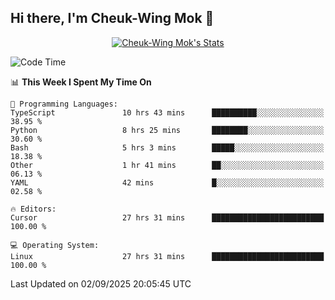 ## Hi there, I'm Cheuk-Wing Mok 👋

<!--
**mozro0327/mozro0327** is a ✨ _special_ ✨ repository because its `README.md` (this file) appears on your GitHub profile.

Here are some ideas to get you started:

- 🔭 I’m currently working on ...
- 🌱 I’m currently learning ...
- 👯 I’m looking to collaborate on ...
- 🤔 I’m looking for help with ...
- 💬 Ask me about ...
- 📫 How to reach me: ...
- 😄 Pronouns: ...
- ⚡ Fun fact: ...
-->

<p align="center">
  <a href="https://github.com/mozro0327" class="rich-diff-level-one">
    <img src="https://github-readme-stats.vercel.app/api?username=mozro0327&title_color=333&text_color=777" alt="Cheuk-Wing Mok's Stats" >
    <!-- &hide=issues
    <img src="https://github-readme-stats.vercel.app/api?username=mozro0327&hide=issues&title_color=333&text_color=777" alt="Cheuk-Wing Mok's Stats" >
    -->
  </a>
</p>

<!--START_SECTION:waka-->
![Code Time](http://img.shields.io/badge/Code%20Time-3%2C805%20hrs%2019%20mins-blue)

📊 **This Week I Spent My Time On** 

```text
💬 Programming Languages: 
TypeScript               10 hrs 43 mins      ██████████░░░░░░░░░░░░░░░   38.95 % 
Python                   8 hrs 25 mins       ████████░░░░░░░░░░░░░░░░░   30.60 % 
Bash                     5 hrs 3 mins        █████░░░░░░░░░░░░░░░░░░░░   18.38 % 
Other                    1 hr 41 mins        ██░░░░░░░░░░░░░░░░░░░░░░░   06.13 % 
YAML                     42 mins             █░░░░░░░░░░░░░░░░░░░░░░░░   02.58 % 

🔥 Editors: 
Cursor                   27 hrs 31 mins      █████████████████████████   100.00 % 

💻 Operating System: 
Linux                    27 hrs 31 mins      █████████████████████████   100.00 % 
```


 Last Updated on 02/09/2025 20:05:45 UTC
<!--END_SECTION:waka-->
